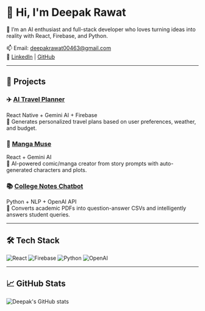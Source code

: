 # 👋 Hi, I'm Deepak Rawat

🚀 I’m an AI enthusiast and full-stack developer who loves turning ideas into reality with React, Firebase, and Python.

📫 Email: deepakrawat00463@gmail.com  
🔗 [LinkedIn](https://www.linkedin.com/in/deepak-rawat-a12064309/) | [GitHub](https://github.com/Deepak-Rawat-tech)

---

## 🧠 Projects

### ✈️ [AI Travel Planner](https://github.com/Deepak-Rawat-tech/ai-travel-planner)
React Native + Gemini AI + Firebase  
📌 Generates personalized travel plans based on user preferences, weather, and budget.

### 🎨 [Manga Muse](https://github.com/Deepak-Rawat-tech/manga-muse)
React + Gemini AI  
📌 AI-powered comic/manga creator from story prompts with auto-generated characters and plots.

### 📚 [College Notes Chatbot](https://github.com/Deepak-Rawat-tech/pdf-notes-chatbot)
Python + NLP + OpenAI API  
📌 Converts academic PDFs into question-answer CSVs and intelligently answers student queries.

---

## 🛠 Tech Stack

![React](https://img.shields.io/badge/-React-61DAFB?style=flat-square&logo=react&logoColor=white)
![Firebase](https://img.shields.io/badge/-Firebase-FFCA28?style=flat-square&logo=firebase&logoColor=black)
![Python](https://img.shields.io/badge/-Python-3776AB?style=flat-square&logo=python&logoColor=white)
![OpenAI](https://img.shields.io/badge/-OpenAI-412991?style=flat-square&logo=openai&logoColor=white)

---

## 📈 GitHub Stats

![Deepak's GitHub stats](https://github-readme-stats.vercel.app/api?username=Deepak-Rawat-tech&show_icons=true&theme=tokyonight)
